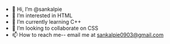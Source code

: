 - 👋 Hi, I’m @sankalpie
- 👀 I’m interested in HTML
- 🌱 I’m currently learning C++
- 💞️ I’m looking to collaborate on CSS
- 📫 How to reach me-- email me at sankalpie0903@gmail.com

<!---
sankalpie/sankalpie is a ✨ special ✨ repository because its `README.md` (this file) appears on your GitHub profile.
You can click the Preview link to take a look at your changes.
--->
